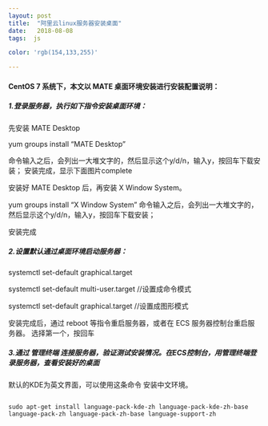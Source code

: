 ```yaml
---
layout: post
title:  "阿里云linux服务器安装桌面"
date:   2018-08-08
tags:  js 

color: 'rgb(154,133,255)'

---
```

#### CentOS 7 系统下，本文以 MATE 桌面环境安装进行安装配置说明：

##### 1.登录服务器，执行如下指令安装桌面环境：

先安装 MATE Desktop

yum groups install “MATE Desktop”

命令输入之后，会列出一大堆文字的，然后显示这个y/d/n，输入y，按回车下载安装； 
安装完成，显示下面图片complete

安装好 MATE Desktop 后，再安装 X Window System。

yum groups install “X Window System” 
命令输入之后，会列出一大堆文字的，然后显示这个y/d/n，输入y，按回车下载安装；

安装完成

##### 2.设置默认通过桌面环境启动服务器： 
systemctl set-default graphical.target

systemctl set-default multi-user.target //设置成命令模式

systemctl set-default graphical.target //设置成图形模式

安装完成后，通过 reboot 等指令重启服务器，或者在 ECS 服务器控制台重启服务器。 
选择第一个，按回车

##### 3.通过 管理终端 连接服务器，验证测试安装情况。在ECS控制台，用管理终端登录服务器，查看安装好的桌面

默认的KDE为英文界面，可以使用这条命令 安装中文环境。
```

sudo apt-get install language-pack-kde-zh language-pack-kde-zh-base language-pack-zh language-pack-zh-base language-support-zh
```